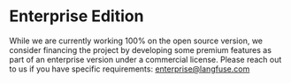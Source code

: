 # Enterprise Edition

While we are currently working 100% on the open source version, we consider financing the project by developing some premium features as part of an enterprise version under a commercial license. Please reach out to us if you have specific requirements: enterprise@langfuse.com
